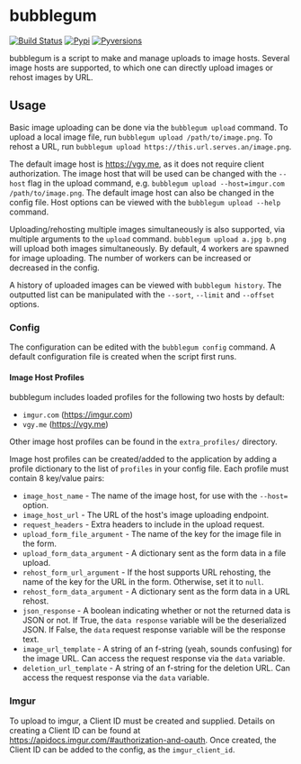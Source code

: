 # bubblegum

[![Build Status](https://travis-ci.org/dazuling/bubblegum.svg?branch=master)](https://travis-ci.org/dazuling/bubblegum)
[![Pypi](https://img.shields.io/pypi/v/bubblegum.svg)](https://pypi.python.org/pypi/bubblegum)
[![Pyversions](https://img.shields.io/pypi/pyversions/bubblegum.svg)](https://pypi.python.org/pypi/bubblegum)

bubblegum is a script to make and manage uploads to image hosts. Several image
hosts are supported, to which one can directly upload images or rehost images
by URL.

## Usage

Basic image uploading can be done via the `bubblegum upload` command. To upload
a local image file, run `bubblegum upload /path/to/image.png`. To rehost a URL,
run `bubblegum upload https://this.url.serves.an/image.png`.

The default image host is https://vgy.me, as it does not require client
authorization. The image host that will be used can be changed with the
`--host` flag in the upload command, e.g. `bubblegum upload --host=imgur.com
/path/to/image.png`. The default image host can also be changed in the config
file. Host options can be viewed with the `bubblegum upload --help` command.

Uploading/rehosting multiple images simultaneously is also supported, via
multiple arguments to the `upload` command. `bubblegum upload a.jpg b.png` will
upload both images simultaneously. By default, 4 workers are spawned for image
uploading. The number of workers can be increased or decreased in the config.

A history of uploaded images can be viewed with `bubblegum history`. The
outputted list can be manipulated with the `--sort`, `--limit` and `--offset`
options.

### Config

The configuration can be edited with the `bubblegum config` command. A default
configuration file is created when the script first runs.

#### Image Host Profiles

bubblegum includes loaded profiles for the following two hosts by default:

- `imgur.com` (https://imgur.com)
- `vgy.me` (https://vgy.me)

Other image host profiles can be found in the `extra_profiles/` directory.

Image host profiles can be created/added to the application by adding a profile
dictionary to the list of `profiles` in your config file. Each profile must
contain 8 key/value pairs:

- `image_host_name` - The name of the image host, for use with the `--host=`
  option.
- `image_host_url` - The URL of the host's image uploading endpoint.
- `request_headers` - Extra headers to include in the upload request.
- `upload_form_file_argument` - The name of the key for the image file in the
  form.
- `upload_form_data_argument` - A dictionary sent as the form data in a file
  upload.
- `rehost_form_url_argument` - If the host supports URL rehosting, the name of
  the key for the URL in the form. Otherwise, set it to `null`.
- `rehost_form_data_argument` - A dictionary sent as the form data in a URL
  rehost.
- `json_response` - A boolean indicating whether or not the returned data is
  JSON or not. If True, the `data response` variable will be the deserialized
  JSON. If False, the `data` request response variable will be the response
  text.
- `image_url_template` - A string of an f-string (yeah, sounds confusing) for
  the image URL. Can access the request response via the `data` variable.
- `deletion_url_template` - A string of an f-string for the deletion URL. Can
  access the request response via the `data` variable.

### Imgur

To upload to imgur, a Client ID must be created and supplied. Details on
creating a Client ID can be found at
https://apidocs.imgur.com/#authorization-and-oauth. Once created, the Client ID
can be added to the config, as the `imgur_client_id`.
